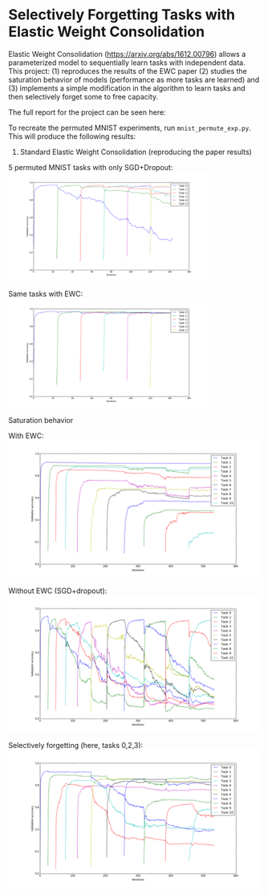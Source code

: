# Selectively Forgetting Tasks with Elastic Weight Consolidation

Elastic Weight Consolidation (https://arxiv.org/abs/1612.00796) allows a parameterized model to sequentially learn tasks with independent data. This project: (1) reproduces the results of the EWC paper (2) studies the saturation behavior of models (performance as more tasks are learned) and (3) implements a simple modification in the algorithm to learn tasks and then selectively forget some to free capacity.

The full report for the project can be seen here: <link to report>

To recreate the permuted MNIST experiments, run `mnist_permute_exp.py`. This will produce the following results:

1. Standard Elastic Weight Consolidation (reproducing the paper results)

5 permuted MNIST tasks with only SGD+Dropout:
<img src="res/fc_mnist_sgd_dropout_smooth.png" width="400">

Same tasks with EWC:
<img src="res/fc_mnist_ewc_smooth.png" width="400">

Saturation behavior

With EWC:
![Alt text](res/sat_mnist_ewc_smooth.png?raw=30x30)

Without EWC (SGD+dropout):
![Alt text](res/sat_sgd_dropout_smooth.png?=30x30)

Selectively forgetting (here, tasks 0,2,3):
![Alt text](res/sel_forget_023_smooth.png?=30x30)
